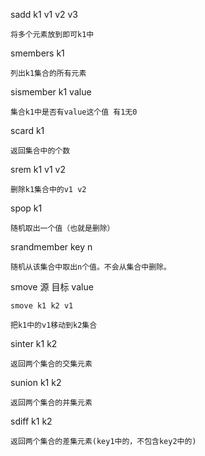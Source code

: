 sadd k1 v1 v2 v3

    将多个元素放到即可k1中

smembers k1

    列出k1集合的所有元素

sismember k1 value

    集合k1中是否有value这个值 有1无0
   
scard k1

    返回集合中的个数

srem k1 v1 v2

    删除k1集合中的v1 v2

spop k1

    随机取出一个值（也就是删除）

srandmember key n

    随机从该集合中取出n个值。不会从集合中删除。

smove 源 目标 value

    smove k1 k2 v1 

    把k1中的v1移动到k2集合

sinter k1 k2

    返回两个集合的交集元素

sunion k1 k2

    返回两个集合的并集元素

sdiff k1 k2

    返回两个集合的差集元素(key1中的，不包含key2中的)



